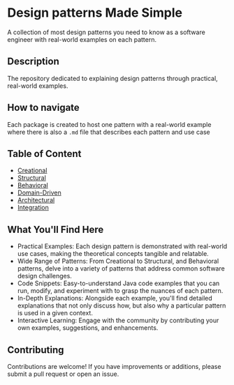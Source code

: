 # Design patterns Made Simple
A collection of most design patterns you need to know as a software engineer with real-world examples on each pattern.

## Description
The  repository dedicated to explaining design patterns through practical, real-world examples.

## How to navigate
Each package is created to host one pattern with a real-world example where there is also a `.md` file that describes each pattern and use case

## Table of Content
- [Creational](src/main/java/com/sanie/creational)
- [Structural](src/main/java/com/sanie/structural)
- [Behavioral](src/main/java/com/sanie/behavioral)
- [Domain-Driven](src/main/java/com/sanie/driven)
- [Architectural](src/main/java/com/sanie/architictural)
- [Integration](src/main/java/com/sanie/Integration)


## What You'll Find Here

- Practical Examples: Each design pattern is demonstrated with real-world use cases, making the theoretical concepts tangible and relatable.
- Wide Range of Patterns: From Creational to Structural, and Behavioral patterns, delve into a variety of patterns that address common software design challenges.
- Code Snippets: Easy-to-understand Java code examples that you can run, modify, and experiment with to grasp the nuances of each pattern.
- In-Depth Explanations: Alongside each example, you'll find detailed explanations that not only discuss how, but also why a particular pattern is used in a given context.
- Interactive Learning: Engage with the community by contributing your own examples, suggestions, and enhancements.


## Contributing

Contributions are welcome! If you have improvements or additions, please submit a pull request or open an issue.
 
 
 
 
 
 
 
 
 
 
